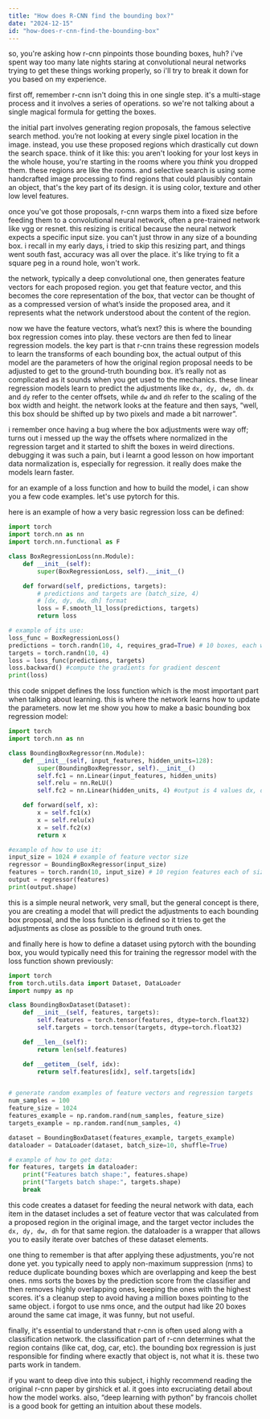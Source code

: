 ```yaml
---
title: "How does R-CNN find the bounding box?"
date: "2024-12-15"
id: "how-does-r-cnn-find-the-bounding-box"
---
```


so, you're asking how r-cnn pinpoints those bounding boxes, huh? i've spent way too many late nights staring at convolutional neural networks trying to get these things working properly, so i'll try to break it down for you based on my experience.

first off, remember r-cnn isn't doing this in one single step. it's a multi-stage process and it involves a series of operations. so we're not talking about a single magical formula for getting the boxes.

the initial part involves generating region proposals, the famous selective search method. you’re not looking at every single pixel location in the image. instead, you use these proposed regions which drastically cut down the search space. think of it like this: you aren't looking for your lost keys in the whole house, you're starting in the rooms where you *think* you dropped them. these regions are like the rooms. and selective search is using some handcrafted image processing to find regions that could plausibly contain an object, that's the key part of its design. it is using color, texture and other low level features.

once you've got those proposals, r-cnn warps them into a fixed size before feeding them to a convolutional neural network, often a pre-trained network like vgg or resnet. this resizing is critical because the neural network expects a specific input size. you can't just throw in any size of a bounding box. i recall in my early days, i tried to skip this resizing part, and things went south fast, accuracy was all over the place. it's like trying to fit a square peg in a round hole, won't work.

the network, typically a deep convolutional one, then generates feature vectors for each proposed region. you get that feature vector, and this becomes the core representation of the box, that vector can be thought of as a compressed version of what’s inside the proposed area, and it represents what the network understood about the content of the region.

now we have the feature vectors, what’s next? this is where the bounding box regression comes into play. these vectors are then fed to linear regression models. the key part is that r-cnn trains these regression models to learn the transforms of each bounding box, the actual output of this model are the parameters of how the original region proposal needs to be adjusted to get to the ground-truth bounding box. it’s really not as complicated as it sounds when you get used to the mechanics. these linear regression models learn to predict the adjustments like `dx, dy, dw, dh`. `dx` and `dy` refer to the center offsets, while `dw` and `dh` refer to the scaling of the box width and height. the network looks at the feature and then says, “well, this box should be shifted up by two pixels and made a bit narrower”.

i remember once having a bug where the box adjustments were way off; turns out i messed up the way the offsets where normalized in the regression target and it started to shift the boxes in weird directions. debugging it was such a pain, but i learnt a good lesson on how important data normalization is, especially for regression. it really does make the models learn faster.

for an example of a loss function and how to build the model, i can show you a few code examples. let's use pytorch for this.

here is an example of how a very basic regression loss can be defined:

```python
import torch
import torch.nn as nn
import torch.nn.functional as F

class BoxRegressionLoss(nn.Module):
    def __init__(self):
        super(BoxRegressionLoss, self).__init__()

    def forward(self, predictions, targets):
        # predictions and targets are (batch_size, 4)
        # [dx, dy, dw, dh] format
        loss = F.smooth_l1_loss(predictions, targets)
        return loss

# example of its use:
loss_func = BoxRegressionLoss()
predictions = torch.randn(10, 4, requires_grad=True) # 10 boxes, each with 4 values
targets = torch.randn(10, 4)
loss = loss_func(predictions, targets)
loss.backward() #compute the gradients for gradient descent
print(loss)

```

this code snippet defines the loss function which is the most important part when talking about learning. this is where the network learns how to update the parameters. now let me show you how to make a basic bounding box regression model:

```python
import torch
import torch.nn as nn

class BoundingBoxRegressor(nn.Module):
    def __init__(self, input_features, hidden_units=128):
        super(BoundingBoxRegressor, self).__init__()
        self.fc1 = nn.Linear(input_features, hidden_units)
        self.relu = nn.ReLU()
        self.fc2 = nn.Linear(hidden_units, 4) #output is 4 values dx, dy, dw, dh

    def forward(self, x):
        x = self.fc1(x)
        x = self.relu(x)
        x = self.fc2(x)
        return x

#example of how to use it:
input_size = 1024 # example of feature vector size
regressor = BoundingBoxRegressor(input_size)
features = torch.randn(10, input_size) # 10 region features each of size input_size
output = regressor(features)
print(output.shape)
```

this is a simple neural network, very small, but the general concept is there, you are creating a model that will predict the adjustments to each bounding box proposal, and the loss function is defined so it tries to get the adjustments as close as possible to the ground truth ones.

and finally here is how to define a dataset using pytorch with the bounding box, you would typically need this for training the regressor model with the loss function shown previously:

```python
import torch
from torch.utils.data import Dataset, DataLoader
import numpy as np

class BoundingBoxDataset(Dataset):
    def __init__(self, features, targets):
        self.features = torch.tensor(features, dtype=torch.float32)
        self.targets = torch.tensor(targets, dtype=torch.float32)

    def __len__(self):
        return len(self.features)

    def __getitem__(self, idx):
        return self.features[idx], self.targets[idx]


# generate random examples of feature vectors and regression targets
num_samples = 100
feature_size = 1024
features_example = np.random.rand(num_samples, feature_size)
targets_example = np.random.rand(num_samples, 4)

dataset = BoundingBoxDataset(features_example, targets_example)
dataloader = DataLoader(dataset, batch_size=10, shuffle=True)

# example of how to get data:
for features, targets in dataloader:
    print("Features batch shape:", features.shape)
    print("Targets batch shape:", targets.shape)
    break
```

this code creates a dataset for feeding the neural network with data, each item in the dataset includes a set of feature vector that was calculated from a proposed region in the original image, and the target vector includes the `dx, dy, dw, dh` for that same region. the dataloader is a wrapper that allows you to easily iterate over batches of these dataset elements.

one thing to remember is that after applying these adjustments, you're not done yet. you typically need to apply non-maximum suppression (nms) to reduce duplicate bounding boxes which are overlapping and keep the best ones. nms sorts the boxes by the prediction score from the classifier and then removes highly overlapping ones, keeping the ones with the highest scores. it's a cleanup step to avoid having a million boxes pointing to the same object. i forgot to use nms once, and the output had like 20 boxes around the same cat image, it was funny, but not useful.

finally, it's essential to understand that r-cnn is often used along with a classification network. the classification part of r-cnn determines what the region contains (like cat, dog, car, etc). the bounding box regression is just responsible for finding where exactly that object is, not what it is. these two parts work in tandem.

if you want to deep dive into this subject, i highly recommend reading the original r-cnn paper by girshick et al. it goes into excruciating detail about how the model works. also, “deep learning with python” by francois chollet is a good book for getting an intuition about these models.
